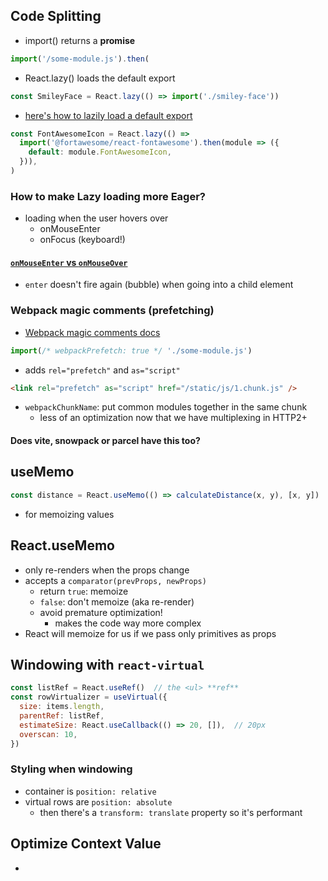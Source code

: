 ## Code Splitting

- import() returns a **promise**

```js
import('/some-module.js').then(
```

- React.lazy() loads the default export

```jsx
const SmileyFace = React.lazy(() => import('./smiley-face'))
```

- [here's how to lazily load a default export](https://stackoverflow.com/a/66289130/8479344)

```jsx
const FontAwesomeIcon = React.lazy(() =>
  import('@fortawesome/react-fontawesome').then(module => ({
    default: module.FontAwesomeIcon,
  })),
)
```

### How to make Lazy loading more Eager?

- loading when the user hovers over
  - onMouseEnter
  - onFocus (keyboard!)

#### [`onMouseEnter` vs `onMouseOver`](https://stackoverflow.com/questions/1638877/difference-between-onmouseover-and-onmouseenter)

- `enter` doesn't fire again (bubble) when going into a child element

### Webpack magic comments (prefetching)

- [Webpack magic comments docs](https://webpack.js.org/api/module-methods/#magic-comments)

```js
import(/* webpackPrefetch: true */ './some-module.js')
```

- adds `rel="prefetch"` and `as="script"`

```html
<link rel="prefetch" as="script" href="/static/js/1.chunk.js" />
```

- `webpackChunkName`: put common modules together in the same chunk
  - less of an optimization now that we have multiplexing in HTTP2+

#### Does vite, snowpack or parcel have this too?

## useMemo

```jsx
const distance = React.useMemo(() => calculateDistance(x, y), [x, y])
```

- for memoizing values

## React.useMemo

- only re-renders when the props change
- accepts a `comparator(prevProps, newProps)`
  - return `true`: memoize
  - `false`: don't memoize (aka re-render)
  - avoid premature optimization!
    - makes the code way more complex
- React will memoize for us if we pass only primitives as props

## Windowing with `react-virtual`

```js
const listRef = React.useRef()  // the <ul> **ref**
const rowVirtualizer = useVirtual({
  size: items.length,
  parentRef: listRef,
  estimateSize: React.useCallback(() => 20, []),  // 20px
  overscan: 10,
})
```

### Styling when windowing
- container is `position: relative`
- virtual rows are `position: absolute`
  - then there's a `transform: translate` property so it's performant


## Optimize Context Value

-
